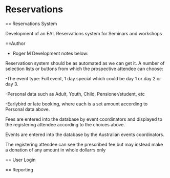Reservations
============

== Reservations System

Development of an EAL Reservations system for Seminars and workshops

==Author
* Roger M
Development notes below:

Reservatiosn system should be as automated as we can get it.
A number of selection lists or buttons from which the prospective attendee can choose:

-The event type: Full event, 1 day special which could be day 1 or day 2 or day 3. 

-Personal data such as Adult, Youth, Child, Pensioner/student, etc

-Earlybird or late booking, where each is a set amount according to Personal data above.

Fees are entered into the database by event coordinators and displayed to the registering attendee according to the choices above.

Events are entered into the database by the Australian events coordinators.

The registering attendee can see the prescribed fee but may instead make a donation of any amount in whole dollarrs only

== User Login

== Reporting

